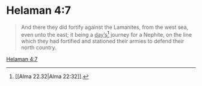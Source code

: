 # Helaman 4:7

> And there they did fortify against the Lamanites, from the west sea, even unto the east; it being a <u>day’s</u>[^a] journey for a Nephite, on the line which they had fortified and stationed their armies to defend their north country.

[Helaman 4:7](https://www.churchofjesuschrist.org/study/scriptures/bofm/hel/4?lang=eng&id=p7#p7)


[^a]: [[Alma 22.32|Alma 22:32]].  
